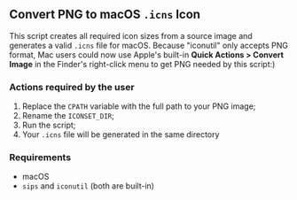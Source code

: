 ## Convert PNG to macOS `.icns` Icon

This script creates all required icon sizes from a source image and generates a valid `.icns` file for macOS. Because "iconutil" only accepts PNG format, Mac users could now use Apple's built-in **Quick Actions > Convert Image** in the Finder's right-click menu to get PNG needed by this script:)

### Actions required by the user
1. Replace the `CPATH` variable with the full path to your PNG image;
2. Rename the `ICONSET_DIR`;
3. Run the script;
4. Your `.icns` file will be generated in the same directory

### Requirements
- macOS
- `sips` and `iconutil` (both are built-in)